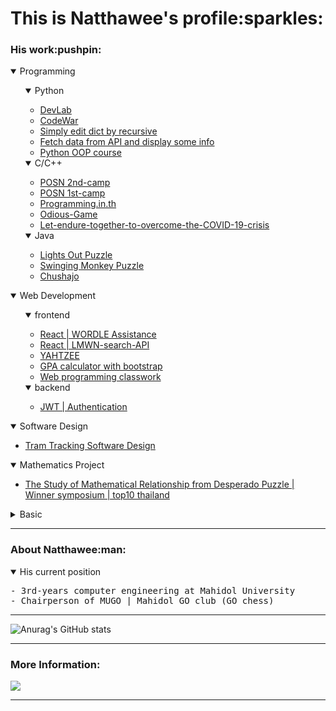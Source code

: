 <h1>This is Natthawee's profile:sparkles:</h1>

<h3>His work:pushpin:</h3>

<details open><summary>Programming</summary>
  <ul>
    <details open><summary>Python</summary>
      <ul>
        <li><a href='https://github.com/etnk125/borntoDev-devlab'>DevLab</a></li>
        <li><a href='https://github.com/etnk125/Codewar'>CodeWar</a></li>
        <li><a href='https://github.com/etnk125/borntoDev-devlab'>Simply edit dict by recursive</a></li>
        <li><a href='https://github.com/etnk125/Fetch-Data-and-Display'>Fetch data from API and display some info</a></li>
        <li><a href='https://github.com/etnk125/Python-OOP-learning'>Python OOP course</a></li>
      </ul>
    </details>
    <details open><summary>C/C++</summary>
      <ul>
        <li><a href='https://github.com/etnk125/POSN-second-camp'>POSN 2nd-camp</a></li>
        <li><a href='https://github.com/etnk125/POSN-first-camp'>POSN 1st-camp </a></li>
        <li><a href='https://github.com/etnk125/Programming.in.th'>Programming.in.th</a></li>
        <li><a href='https://github.com/etnk125/Odious-Game'>Odious-Game</a></li>
        <li><a href='https://github.com/etnk125/Let-endure-together-to-overcome-the-COVID-19-crisis'>Let-endure-together-to-overcome-the-COVID-19-crisis</a></li>
      </ul>
    </details>
    <details open><summary>Java</summary>
      <ul>
        <li><a href='https://github.com/etnk125/Lights-Out-Puzzle'>Lights Out Puzzle </a></li>
        <li><a href='https://github.com/etnk125/Swinging-Monkey-Puzzle'>Swinging Monkey Puzzle</a></li>
        <li><a href='https://github.com/etnk125/Chushajo'>Chushajo</a></li>
      </ul>
    </details> 
  </ul>
</details>

<details open><summary>Web Development </summary>
  <ul>
    <details open><summary>frontend </summary>
      <ul>
        <li><a href='https://github.com/etnk125/wordle-assistance'>React | WORDLE Assistance</a></li>
        <li><a href='https://github.com/etnk125/lmwn-frontend-asg'>React | LMWN-search-API</a></li>
        <li><a href='https://github.com/etnk125/YAHTZEE'>YAHTZEE</a></li>
        <li><a href='https://github.com/etnk125/GPACalculator'>GPA calculator with bootstrap</a></li>
        <li><a href='https://github.com/etnk125/EGCO427-WebProgramming'>Web programming classwork</a></li>
      </ul>
    </details>
    <details open><summary>backend </summary>
      <ul>
        <li><a href='https://github.com/etnk125/jwt-practice'>JWT | Authentication</a></li>
      </ul>
    </details>
  </ul>
</details>

<details open><summary>Software Design </summary>
  <ul>
    <li><a href='https://github.com/etnk125/Tram_tracking_draft'> Tram Tracking Software Design</a></li>
  </ul>
</details>

<details open><summary>Mathematics Project</summary><ul>
    <li><a href='https://github.com/etnk125/The-Study-of-Mathematical-Relationship-from-Desperado-Puzzle'> The Study of Mathematical Relationship from Desperado Puzzle | Winner symposium | top10 thailand </a></li>
</ul></details>

<details ><summary>Basic</summary><ul>
    <li><a href='https://www.linkedin.com/learning/certificates/93ffcef5fa32b4f5039acb557ca84e47981a33f9c53c6e11d534f1b851574c6c?u=91782594'>C# Essential Training: 1 Syntax and Object Oriented Programming </a></li>
    <li><a href='https://1drv.ms/b/s!AkRtnJW9rWB0h2n9noI3KA7XWLBk'>Essential SQL for Everyone</a></li>
</ul></details>

---

<h3>About Natthawee:man:</h3>
<details open><summary>His current position</summary>
<pre>
- 3rd-years computer engineering at Mahidol University
- Chairperson of MUGO | Mahidol GO club (GO chess)
</pre>
</details>

---

![Anurag's GitHub stats](https://github-readme-stats.vercel.app/api?username=etnk125&show_icons=true&theme=vision-friendly-dark&hide_border=true&border_radius=15)

---

<h3 >More Information:</h3> 
<a href='https://www.linkedin.com/in/etnk125'>
<img src='https://img.shields.io/badge/linkedin-%230077B5.svg?style=for-the-badge&logo=linkedin&logoColor=white'>
</a>

---
